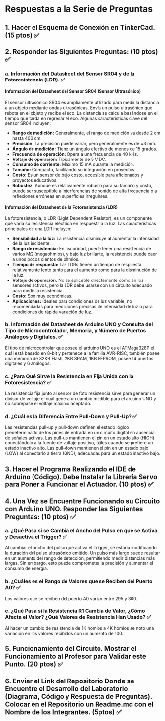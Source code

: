 # Respuestas a la Serie de Preguntas

## 1. Hacer el Esquema de Conexión en TinkerCad. (**15 ptos**) ✅

## 2. Responder las Siguientes Preguntas: (**10 ptos**) ✅

### a. Información del Datasheet del Sensor SR04 y de la Fotoresistencia (LDR). ✅

#### Información del Datasheet del Sensor SR04 (Sensor Ultrasónico)

El sensor ultrasónico SR04 es ampliamente utilizado para medir la distancia a un objeto mediante ondas ultrasónicas. Envía un pulso ultrasónico que rebota en el objeto y recibe el eco. La distancia se calcula basándose en el tiempo que tarda en regresar el eco. Algunas características clave del sensor SR04 incluyen:

- **Rango de medición:** Generalmente, el rango de medición va desde 2 cm hasta 400 cm.
- **Precisión:** La precisión puede variar, pero generalmente es de ±3 mm.
- **Ángulo de medición:** Tiene un ángulo efectivo de menos de 15 grados.
- **Frecuencia de operación:** Opera a una frecuencia de 40 kHz.
- **Voltaje de operación:** Típicamente de 5 V DC.
- **Consumo de corriente:** Máximo 15 mA durante la medición.
- **Tamaño:** Compacto, facilitando su integración en proyectos.
- **Costo:** Es un sensor de bajo costo, accesible para aficionados y proyectos educativos.
- **Robustez:** Aunque es relativamente robusto para su tamaño y costo, puede ser susceptible a interferencias de sonido de alta frecuencia o a reflexiones erróneas en superficies irregulares.

#### Información del Datasheet de la Fotoresistencia (LDR)

La fotoresistencia, o LDR (Light Dependent Resistor), es un componente que varía su resistencia eléctrica en respuesta a la luz. Las características principales de una LDR incluyen:

- **Sensibilidad a la luz:** La resistencia disminuye al aumentar la intensidad de la luz incidente.
- **Rango de resistencia:** En oscuridad, puede tener una resistencia de varios MΩ (megaohmios), y bajo luz brillante, la resistencia puede caer a unos pocos cientos de ohmios.
- **Tiempo de respuesta:** Las LDRs tienen un tiempo de respuesta relativamente lento tanto para el aumento como para la disminución de la luz.
- **Voltaje de operación:** No es aplicable directamente como en los sensores activos, pero la LDR debe usarse con un circuito adecuado para medir la resistencia.
- **Costo:** Son muy económicas.
- **Aplicaciones:** Ideales para condiciones de luz variable, no recomendadas para mediciones precisas de intensidad de luz o para condiciones de rápida variación de luz.

### b. Información del Datasheet de Arduino UNO y Consulta del Tipo de Microcontrolador, Memoria, y Número de Puertos Análogos y Digitales. ✅

El tipo de microcontrolar que posee el arduino UNO es el ATMega328P el cuál está basado en 8-bit y pertenece a la familia AVR-RISC,
también posee una memoria de 32KB Flash, 2KB SRAM, 1KB EEPROM, posee 14 puertos digitales y 6 análogos.

### c. ¿Para Qué Sirve la Resistencia en Fija Unida con la Fotoresistencia? ✅

La resistencia fija junto al sensor de foto resistencia sirve para generar un divisor de voltaje el cuál genera un cambio medible para el arduino UNO y no sobrepase el voltaje máximo aceptado.

### d. ¿Cuál es la Diferencia Entre Pull-Down y Pull-Up? ✅

Las resistencias pull-up y pull-down definen el estado lógico predeterminado de los pines de entrada en un circuito digital en ausencia de señales activas. Las pull-up mantienen el pin en un estado alto (HIGH) conectándolo a la fuente de voltaje positivo, útiles cuando se prefiere un estado inactivo alto. Las pull-down mantienen el pin en un estado bajo (LOW) al conectarlo a tierra (GND), adecuadas para un estado inactivo bajo.

## 3. Hacer el Programa Realizando el IDE de Arduino (Código). Debe Instalar la Librería Servo para Poner a Funcionar el Actuador. (**10 ptos**)  ✅

## 4. Una Vez se Encuentre Funcionando su Circuito con Arduino UNO. Responder las Siguientes Preguntas: (**10 ptos**) ✅

### a. ¿Qué Pasa si se Cambia el Ancho del Pulso en que se Activa y Desactiva el Trigger? ✅

Al cambiar el ancho del pulso que activa el Trigger, se estaria modificando la duración del pulso ultrasónico emitido. Un pulso más largo puede resultar en un aumento del rango de detección, permitiendo medir distancias más largas. Sin embargo, esto puede comprometer la precisión y aumentar el consumo de energía.

### b. ¿Cuáles es el Rango de Valores que se Reciben del Puerto A0? ✅

Los valores que se reciben del puerto A0 varian entre 295 y 300.

### c. ¿Qué Pasa si la Resistencia R1 Cambia de Valor, ¿Cómo Afecta el Valor? ¿Qué Valores de Resistencia Han Usado? ✅

Al hacer un cambio de resistencia de 1K homios a 4K homios se notó una variación en los valores recibidos con un 
aumento de 100.
    
## 5. Funcionamiento del Circuito. Mostrar el Funcionamiento al Profesor para Validar este Punto. (**20 ptos**) ✅

## 6. Enviar el Link del Repositorio Donde se Encuentre el Desarrollo del Laboratorio (Diagrama, Código y Respuesta de Preguntas). Colocar en el Repositorio un Readme.md con el Nombre de los Integrantes. (**5ptos**) ✅
